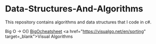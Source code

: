# Data-Structures-And-Algorithms
This repository contains algorithms and data structures that I code in c#.


 Big O -> O()            <a href="https://www.bigocheatsheet.com/" target="_blank">BigOcheatsheet</a>
                         <a href="https://visualgo.net/en/sorting" target=_blank">Visual Algorithms</a>
